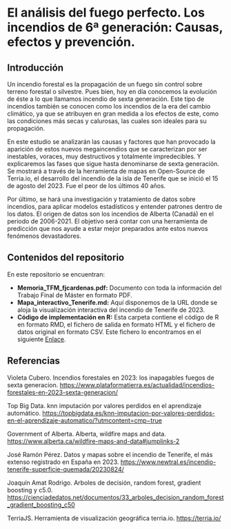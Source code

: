 # El análisis del fuego perfecto. Los incendios de 6ª generación: Causas, efectos y prevención.

## Introducción

Un incendio forestal es la propagación de un fuego sin control sobre terreno forestal o silvestre. Pues bien, hoy en día conocemos la evolución de éste a lo que llamamos incendio de sexta generación. Este tipo de incendios también se conocen como los incendios de la era del cambio climático, ya que se atribuyen en gran medida a los efectos de este, como las condiciones más secas y calurosas, las cuales son ideales para su propagación.

En este estudio se analizarán las causas y factores que han provocado la aparición de estos nuevos megaincendios que se caracterizan por ser inestables, voraces, muy destructivos y totalmente impredecibles. Y explicaremos las fases que sigue hasta denominarse de sexta generación.
Se mostrará a través de la herramienta de mapas en Open-Source de Terria.io, el desarrollo del incendio de la isla de Tenerife que se inició el 15 de agosto del 2023. Fue el peor de los últimos 40 años.

Por último, se hará una investigación y tratamiento de datos sobre incendios, para aplicar modelos estadísticos y entender patrones dentro de los datos. El origen de datos son los incendios de Alberta (Canadá) en el periodo de 2006-2021.
El objetivo será contar con una herramienta de predicción que nos ayude a estar mejor preparados ante estos nuevos fenómenos devastadores.

## Contenidos del repositorio

En este repositorio se encuentran:

- **Memoria_TFM_fjcardenas.pdf:** Documento con toda la información del Trabajo Final de Máster en formato PDF. 
- **Mapa_interactivo_Tenerife.md:** Aquí disponemos de la URL donde se aloja la visualización interactiva del incendio de Tenerife de 2023.
- **Código de implementación en R:** Esta carpeta contiene el código de R en formato RMD, el fichero de salida en formato HTML y el fichero de datos original en formato CSV. Este fichero lo encontramos en el siguiente [Enlace](https://open.alberta.ca/opendata/wildfire-data).

## Referencias

Violeta Cubero. Incendios forestales en 2023: los inapagables fuegos de sexta generacion. https://www.plataformatierra.es/actualidad/incendios-forestales-en-2023-sexta-generacion/

Top Big Data. knn imputación por valores perdidos en el aprendizaje automático. https://topbigdata.es/knn-imputacion-por-valores-perdidos-en-el-aprendizaje-automatico/?utmcontent=cmp−true

Government of Alberta. Alberta, wildfire maps and data. https://www.alberta.ca/wildfire-maps-and-data#jumplinks-2

José Ramón Pérez. Datos y mapas sobre el incendio de Tenerife, el más extenso registrado en España en 2023. https://www.newtral.es/incendio-tenerife-superficie-quemada/20230824/

Joaquín Amat Rodrigo. Arboles de decisión, random forest, gradient boosting y c5.0. https://cienciadedatos.net/documentos/33_arboles_decision_random_forest_gradient_boosting_c50

TerriaJS. Herramienta de visualización geográfica terria.io. https://terria.io/
